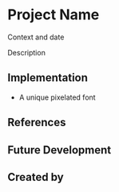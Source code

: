 # Project Name

Context and date

Description


## Implementation

- A unique pixelated font

## References


## Future Development


## Created by
